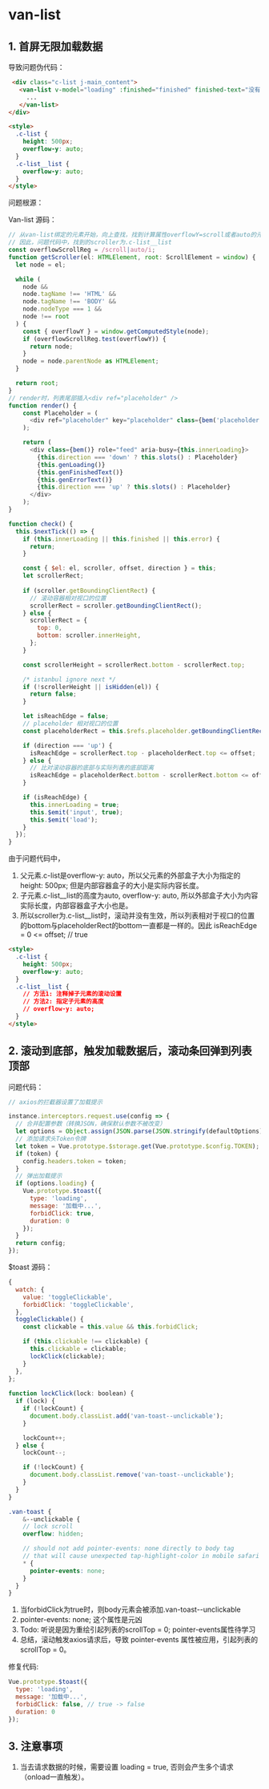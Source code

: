 # van-list

## 1. 首屏无限加载数据

导致问题伪代码：

```html
 <div class="c-list j-main_content">
   <van-list v-model="loading" :finished="finished" finished-text="没有更多了" ref="working-list" class="c-list__list" @load="onLoad" :offset="20">
     ...
   </van-list>
</div>

<style>
  .c-list {
    height: 500px;
    overflow-y: auto;
  }
  .c-list__list {
    overflow-y: auto;
  }
</style>
```

问题根源：

Van-list 源码：

```js
// 从van-list绑定的元素开始，向上查找，找到计算属性overflowY=scroll或者auto的元素。
// 因此，问题代码中，找到的scroller为.c-list__list
const overflowScrollReg = /scroll|auto/i;
function getScroller(el: HTMLElement, root: ScrollElement = window) {
  let node = el;

  while (
    node &&
    node.tagName !== 'HTML' &&
    node.tagName !== 'BODY' &&
    node.nodeType === 1 &&
    node !== root
  ) {
    const { overflowY } = window.getComputedStyle(node);
    if (overflowScrollReg.test(overflowY)) {
      return node;
    }
    node = node.parentNode as HTMLElement;
  }

  return root;
}
// render时，列表尾部插入<div ref="placeholder" />
function render() {
    const Placeholder = (
      <div ref="placeholder" key="placeholder" class={bem('placeholder')} />
    );

    return (
      <div class={bem()} role="feed" aria-busy={this.innerLoading}>
        {this.direction === 'down' ? this.slots() : Placeholder}
        {this.genLoading()}
        {this.genFinishedText()}
        {this.genErrorText()}
        {this.direction === 'up' ? this.slots() : Placeholder}
      </div>
    );
}

function check() {
  this.$nextTick(() => {
    if (this.innerLoading || this.finished || this.error) {
      return;
    }

    const { $el: el, scroller, offset, direction } = this;
    let scrollerRect;
		
    if (scroller.getBoundingClientRect) {
      // 滚动容器相对视口的位置
      scrollerRect = scroller.getBoundingClientRect();
    } else {
      scrollerRect = {
        top: 0,
        bottom: scroller.innerHeight,
      };
    }

    const scrollerHeight = scrollerRect.bottom - scrollerRect.top;

    /* istanbul ignore next */
    if (!scrollerHeight || isHidden(el)) {
      return false;
    }

    let isReachEdge = false;
    // placeholder 相对视口的位置
    const placeholderRect = this.$refs.placeholder.getBoundingClientRect();

    if (direction === 'up') {
      isReachEdge = scrollerRect.top - placeholderRect.top <= offset;
    } else {
      // 比对滚动容器的底部与实际列表的底部距离
      isReachEdge = placeholderRect.bottom - scrollerRect.bottom <= offset;
    }

    if (isReachEdge) {
      this.innerLoading = true;
      this.$emit('input', true);
      this.$emit('load');
    }
  });
}

```

由于问题代码中，

1. 父元素.c-list是overflow-y: auto，所以父元素的外部盒子大小为指定的height: 500px; 但是内部容器盒子的大小是实际内容长度。
2. 子元素.c-list__list的高度为auto, overflow-y: auto, 所以外部盒子大小为内容实际长度，内部容器盒子大小也是。
3. 所以scroller为.c-list__list时，滚动并没有生效，所以列表相对于视口的位置的bottom与placeholderRect的bottom一直都是一样的。因此 isReachEdge = 0 <= offset; // true

```html
<style>
  .c-list {
    height: 500px;
    overflow-y: auto;
  }
  .c-list__list {
    // 方法1: 注释掉子元素的滚动设置
    // 方法2: 指定子元素的高度
    // overflow-y: auto;
  }
</style>
```

## 2. 滚动到底部，触发加载数据后，滚动条回弹到列表顶部

问题代码：

```js
// axios的拦截器设置了加载提示

instance.interceptors.request.use(config => {
  // 合并配置参数（转换JSON，确保默认参数不被改变）
  let options = Object.assign(JSON.parse(JSON.stringify(defaultOptions)), userOptions);
  // 添加请求头Token令牌
  let token = Vue.prototype.$storage.get(Vue.prototype.$config.TOKEN);
  if (token) {
    config.headers.token = token;
  }
  // 弹出加载提示
  if (options.loading) {
    Vue.prototype.$toast({
      type: 'loading',
      message: '加载中...',
      forbidClick: true,
      duration: 0
    });
  }
  return config;
});
```

$toast 源码：

```js
{
  watch: {
    value: 'toggleClickable',
    forbidClick: 'toggleClickable',
  },
  toggleClickable() {
    const clickable = this.value && this.forbidClick;

    if (this.clickable !== clickable) {
      this.clickable = clickable;
      lockClick(clickable);
    }
  },
};
  
function lockClick(lock: boolean) {
  if (lock) {
    if (!lockCount) {
      document.body.classList.add('van-toast--unclickable');
    }

    lockCount++;
  } else {
    lockCount--;

    if (!lockCount) {
      document.body.classList.remove('van-toast--unclickable');
    }
  }
}


```

```scss
.van-toast {
    &--unclickable {
    // lock scroll
    overflow: hidden;

    // should not add pointer-events: none directly to body tag
    // that will cause unexpected tap-highlight-color in mobile safari
    * {
      pointer-events: none;
    }
  }
}
```

1. 当forbidClick为true时，则body元素会被添加.van-toast--unclickable
2. pointer-events: none; 这个属性是元凶
3. Todo: 听说是因为重绘引起列表的scrollTop = 0; pointer-events属性待学习
4. 总结，滚动触发axios请求后，导致 pointer-events 属性被应用，引起列表的scrollTop = 0。

修复代码:

```js
Vue.prototype.$toast({
  type: 'loading',
  message: '加载中...',
  forbidClick: false, // true -> false
  duration: 0
});
```

## 3. 注意事项

1. 当去请求数据的时候，需要设置 loading = true, 否则会产生多个请求（onload一直触发）。

